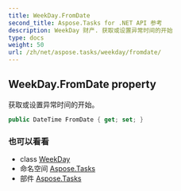 ```yaml
---
title: WeekDay.FromDate
second_title: Aspose.Tasks for .NET API 参考
description: WeekDay 财产. 获取或设置异常时间的开始
type: docs
weight: 50
url: /zh/net/aspose.tasks/weekday/fromdate/
---
```

## WeekDay.FromDate property

获取或设置异常时间的开始。

```csharp
public DateTime FromDate { get; set; }
```

### 也可以看看

* class [WeekDay](../)
* 命名空间 [Aspose.Tasks](../../weekday/)
* 部件 [Aspose.Tasks](../../../)


